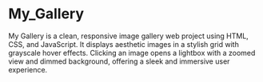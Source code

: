 # My_Gallery
My Gallery is a clean, responsive image gallery web project using HTML, CSS, and JavaScript. It displays aesthetic images in a stylish grid with grayscale hover effects. Clicking an image opens a lightbox with a zoomed view and dimmed background, offering a sleek and immersive user experience.
